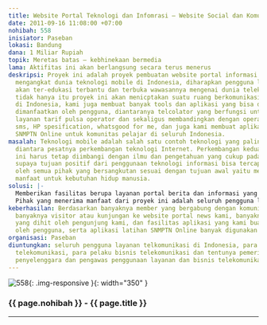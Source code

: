 ```yaml
---
title: Website Portal Teknologi dan Infomrasi – Website Social dan Komunitas
date: 2011-09-16 11:08:00 +07:00
nohibah: 558
inisiator: Paseban
lokasi: Bandung
dana: 1 Miliar Rupiah
topik: Meretas batas – kebhinekaan bermedia
lama: Aktifitas ini akan berlangsung secara terus menerus
deskripsi: Proyek ini adalah proyek pembuatan website portal informasi yang spesifik
  mengangkat dunia teknologi mobile di Indonesia, diharapkan pengguna layanan telekomunikasi
  akan ter-edukasi terbantu dan terbuka wawasannya mengenai dunia telekomunikasi,
  tidak hanya itu proyek ini akan menicptakan suatu ruang berkomunikasi para komunitas
  di Indonesia, kami juga membuat banyak tools dan aplikasi yang bisa digunakan dan
  dimanfaatkan oleh pengguna, diantaranya telcolator yang berfungsi untuk menghitung
  layanan tarif pulsa operator dan sekaligus membandingkan dengan operator lain, free
  sms, HP spesification, whatsgood for me, dan juga kami membuat aplikasi Latihan
  SNMPTN Online untuk komunitas pelajar di seluruh Indonesia.
masalah: Teknologi mobile adalah salah satu contoh teknologi yang paling cepat perkembangannya
  diantara pesatnya perkembangan teknologi Internet. Perkembangan kedua teknologi
  ini harus tetap diimbangi dengan ilmu dan pengetahuan yang cukup pada sisi pengguna,
  supaya tujuan positif dari penggunaan teknologi informasi bisa tercapai dan dirasakan
  oleh semua pihak yang bersangkutan sesuai dengan tujuan awal yaitu memberikan banyak
  manfaat untuk kebutuhan hidup manusia.
solusi: |-
  Memberikan fasilitas berupa layanan portal berita dan informasi yang memuat banyak konten seputar teknologi mobile, berupa informasi berita, artikel dan lainnya, yang tentunya akan sangat berguna bagi para pengguna layanan telekomunikais di Indoensia, tidak hanya itu kami akan membantu pengguna layanan telekomunikasi dengan banyak tools dan aplikasi.
  Pihak yang menerima manfaat dari proyek ini adalah seluruh pengguna layanan telkomunikasi di Indonesia, para pengguna layanan telekomunikasi, para pelaku bisnis telekomunikasi dan tentunya pemerintah sebagai penyelenggara dan pengawas penggunaan layanan dan bisnis telekomunikasi.
keberhasilan: Berdasarkan banyaknya member yang bergabung dengan komunitas paseban.com,
  banyaknya visitor atau kunjungan ke website portal news kami, banyaknya page views
  yang dihit oleh pengunjung kami, dan fasilitas aplikasi yang kami buat banyak digunakan
  oleh pengguna, serta aplikasi latihan SNMPTN Online banyak digunakan oleh pelajar.
organisasi: Paseban
diuntungkan: seluruh pengguna layanan telkomunikasi di Indonesia, para pengguna layanan
  telekomunikasi, para pelaku bisnis telekomunikasi dan tentunya pemerintah sebagai
  penyelenggara dan pengawas penggunaan layanan dan bisnis telekomunikasi
---
```


![558](/static/img/hibahcmb/558.png){: .img-responsive }{: width="350" }

### {{ page.nohibah }} - {{ page.title }}

---
